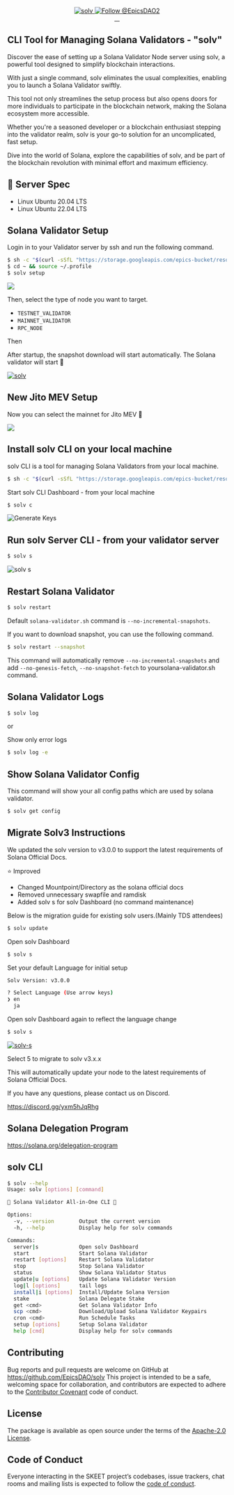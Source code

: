 <p align="center">
  <a href="https://solv.epics.dev/">
    <img src="https://storage.googleapis.com/epics-bucket/solv/assets/solven.jpg" alt="solv" />
  </a>

  <a href="https://twitter.com/intent/follow?screen_name=EpicsDAO2">
    <img src="https://img.shields.io/twitter/follow/EpicsDAO2.svg?label=Follow%20@EpicsDAO2" alt="Follow @EpicsDAO2" />
  </a>
  <br/>
  <a aria-label="npm version" href="https://www.npmjs.com/package/@epics-dao/solv">
    <img alt="" src="https://badgen.net/npm/v/@epics-dao/solv">
  </a>
  <a aria-label="Downloads Number" href="https://www.npmjs.com/package/@epics-dao/solv">
    <img alt="" src="https://badgen.net/npm/dt/@epics-dao/solv">
  </a>
  <a aria-label="License" href="https://github.com/EpicsDAO/solv/blob/master/LICENSE.txt">
    <img alt="" src="https://badgen.net/badge/license/Apache/blue">
  </a>
    <a aria-label="Code of Conduct" href="https://github.com/EpicsDAO/solv/blob/master/CODE_OF_CONDUCT.md">
    <img alt="" src="https://img.shields.io/badge/Contributor%20Covenant-2.1-4baaaa.svg">
  </a>
</p>

## CLI Tool for Managing Solana Validators - "solv"

Discover the ease of setting up a Solana Validator Node server using solv, a powerful tool designed to simplify blockchain interactions.

With just a single command, solv eliminates the usual complexities, enabling you to launch a Solana Validator swiftly.

This tool not only streamlines the setup process but also opens doors for more individuals to participate in the blockchain network, making the Solana ecosystem more accessible.

Whether you're a seasoned developer or a blockchain enthusiast stepping into the validator realm, solv is your go-to solution for an uncomplicated, fast setup.

Dive into the world of Solana, explore the capabilities of solv, and be part of the blockchain revolution with minimal effort and maximum efficiency.

## 📖 Server Spec

- Linux Ubuntu 20.04 LTS
- Linux Ubuntu 22.04 LTS

## Solana Validator Setup

Login in to your Validator server by ssh and run the following command.

```bash
$ sh -c "$(curl -sSfL "https://storage.googleapis.com/epics-bucket/resource/solv/v3.2.0/install")"
$ cd ~ && source ~/.profile
$ solv setup
```

![](https://storage.googleapis.com/zenn-user-upload/949db29fc401-20240131.png)

Then, select the type of node you want to target.

- `TESTNET_VALIDATOR`
- `MAINNET_VALIDATOR`
- `RPC_NODE`

Then

After startup, the snapshot download will start automatically.
The Solana validator will start 🎊

[![solv](https://storage.googleapis.com/epics-bucket/Validator/solv-install-top.gif)](https://youtu.be/rY4bajhRJgw)

## New Jito MEV Setup

Now you can select the mainnet for Jito MEV 🎉

![](https://storage.googleapis.com/epics-bucket/solv/assets/mainnet-select.png)

## Install solv CLI on your local machine

solv CLI is a tool for managing Solana Validators from your local machine.

```bash
$ sh -c "$(curl -sSfL "https://storage.googleapis.com/epics-bucket/resource/solv-cli/v3.0.0/install")"
```

Start solv CLI Dashboard - from your local machine

```bash
$ solv c
```

![Generate Keys](https://storage.googleapis.com/epics-bucket/solv/assets/generate-keys.png)

## Run solv Server CLI - from your validator server

```bash
$ solv s
```

![solv s](https://storage.googleapis.com/epics-bucket/solv/assets/solv-s.png)

## Restart Solana Validator

```bash
$ solv restart
```

Default `solana-validator.sh` command is `--no-incremental-snapshots`.

If you want to download snapshot, you can use the following command.

```bash
$ solv restart --snapshot
```

This command will automatically remove `--no-incremental-snapshots` and add `--no-genesis-fetch`, `--no-snapshot-fetch` to yoursolana-validator.sh command.

## Solana Validator Logs

```bash
$ solv log
```

or

Show only error logs

```bash
$ solv log -e
```

## Show Solana Validator Config

This command will show your all config paths which are used by solana validator.

```bash
$ solv get config
```

## Migrate Solv3 Instructions

We updated the solv version to v3.0.0 to support the latest requirements of Solana Official Docs.

⭐️ Improved

- Changed Mountpoint/Directory as the solana official docs
- Removed unnecessary swapfile and ramdisk
- Added solv s for solv Dashboard (no command maintenance)

Below is the migration guide for existing solv users.(Mainly TDS attendees)

```bash
$ solv update
```

Open solv Dashboard

```bash
$ solv s
```

Set your default Language for initial setup

```bash
Solv Version: v3.0.0

? Select Language (Use arrow keys)
❯ en
  ja
```

Open solv Dashboard again to reflect the language change

```bash
$ solv s
```

[![solv-s](https://storage.googleapis.com/epics-bucket/Validator/solv-s.jpeg)](https://storage.googleapis.com/epics-bucket/Validator/solv-s.jpeg)

Select 5 to migrate to solv v3.x.x

This will automatically update your node to the latest requirements of Solana Official Docs.

If you have any questions, please contact us on Discord.

https://discord.gg/yxm5hJqRhg

## Solana Delegation Program

https://solana.org/delegation-program

## solv CLI

```bash
$ solv --help
Usage: solv [options] [command]

💎 Solana Validator All-in-One CLI 💎

Options:
  -v, --version        Output the current version
  -h, --help           Display help for solv commands

Commands:
  server|s             Open solv Dashboard
  start                Start Solana Validator
  restart [options]    Restart Solana Validator
  stop                 Stop Solana Validator
  status               Show Solana Validator Status
  update|u [options]   Update Solana Validator Version
  log|l [options]      tail logs
  install|i [options]  Install/Update Solana Version
  stake                Solana Delegate Stake
  get <cmd>            Get Solana Validator Info
  scp <cmd>            Download/Upload Solana Validator Keypairs
  cron <cmd>           Run Schedule Tasks
  setup [options]      Setup Solana Validator
  help [cmd]           Display help for solv commands
```

## Contributing

Bug reports and pull requests are welcome on GitHub at https://github.com/EpicsDAO/solv This project is intended to be a safe, welcoming space for collaboration, and contributors are expected to adhere to the [Contributor Covenant](http://contributor-covenant.org) code of conduct.

## License

The package is available as open source under the terms of the [Apache-2.0 License](https://www.apache.org/licenses/LICENSE-2.0).

## Code of Conduct

Everyone interacting in the SKEET project’s codebases, issue trackers, chat rooms and mailing lists is expected to follow the [code of conduct](https://github.com/EpicsDAO/solv/blob/master/CODE_OF_CONDUCT.md).
